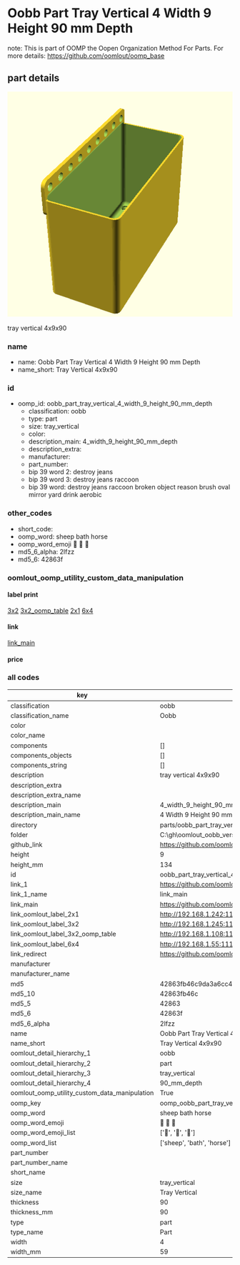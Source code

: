 # Oobb Part Tray Vertical 4 Width 9 Height 90 mm Depth  

note: This is part of OOMP the Oopen Organization Method For Parts. For more details: https://github.com/oomlout/oomp_base

##  part details
  

[![](3dpr.png)](3dpr.png)

tray vertical 4x9x90



### name
* name: Oobb Part Tray Vertical 4 Width 9 Height 90 mm Depth
* name_short: Tray Vertical 4x9x90 
### id
* oomp_id: oobb_part_tray_vertical_4_width_9_height_90_mm_depth
  * classification: oobb
  * type: part
  * size: tray_vertical
  * color: 
  * description_main: 4_width_9_height_90_mm_depth
  * description_extra: 
  * manufacturer: 
  * part_number: 
  * bip 39 word 2: destroy jeans
  * bip 39 word 3: destroy jeans raccoon
  * bip 39 word: destroy jeans raccoon broken object reason brush oval mirror yard drink aerobic

### other_codes
* short_code: 
* oomp_word: sheep bath horse
* oomp_word_emoji :sheep: :bath: :horse:
* md5_6_alpha: 2lfzz
* md5_6: 42863f






### oomlout_oomp_utility_custom_data_manipulation
#### label print
[3x2](http://192.168.1.245:1112/?label=oomp%202lfzz)
[3x2_oomp_table](http://192.168.1.108:1112/?label=oomp%202lfzz)
[2x1](http://192.168.1.242:1112/?label=oomp%202lfzz)
[6x4](http://192.168.1.55:1112/?label=oomp%202lfzz)    

#### link

[link_main](https://github.com/oomlout/oomlout_oobb_version_4_generated_parts/tree/main/navigation_oomp/oobb/part/tray_vertical/4_width_9_height_90_mm_depth/part)                              

#### price







### all codes 
| key | value |  
| --- | --- |  
| classification | oobb |  
| classification_name | Oobb |  
| color |  |  
| color_name |  |  
| components | [] |  
| components_objects | [] |  
| components_string | [] |  
| description | tray vertical 4x9x90 |  
| description_extra |  |  
| description_extra_name |  |  
| description_main | 4_width_9_height_90_mm_depth |  
| description_main_name | 4 Width 9 Height 90 mm Depth |  
| directory | parts/oobb_part_tray_vertical_4_width_9_height_90_mm_depth |  
| folder | C:\gh\oomlout_oobb_version_4_generated_parts\parts\oobb_part_tray_vertical_4_width_9_height_90_mm_depth |  
| github_link | https://github.com/oomlout/oomlout_oomp_part_src/tree/main/parts/oobb_part_tray_vertical_4_width_9_height_90_mm_depth |  
| height | 9 |  
| height_mm | 134 |  
| id | oobb_part_tray_vertical_4_width_9_height_90_mm_depth |  
| link_1 | https://github.com/oomlout/oomlout_oobb_version_4_generated_parts/tree/main/navigation_oomp/oobb/part/tray_vertical/4_width_9_height_90_mm_depth/part |  
| link_1_name | link_main |  
| link_main | https://github.com/oomlout/oomlout_oobb_version_4_generated_parts/tree/main/navigation_oomp/oobb/part/tray_vertical/4_width_9_height_90_mm_depth/part |  
| link_oomlout_label_2x1 | http://192.168.1.242:1112/?label=oomp%202lfzz |  
| link_oomlout_label_3x2 | http://192.168.1.245:1112/?label=oomp%202lfzz |  
| link_oomlout_label_3x2_oomp_table | http://192.168.1.108:1112/?label=oomp%202lfzz |  
| link_oomlout_label_6x4 | http://192.168.1.55:1112/?label=oomp%202lfzz |  
| link_redirect | https://github.com/oomlout/oomlout_oobb_version_4_generated_parts/tree/main/parts/oobb_tray_vertical_04_09_90 |  
| manufacturer |  |  
| manufacturer_name |  |  
| md5 | 42863fb46c9da3a6cc4c01c9609de9e1 |  
| md5_10 | 42863fb46c |  
| md5_5 | 42863 |  
| md5_6 | 42863f |  
| md5_6_alpha | 2lfzz |  
| name | Oobb Part Tray Vertical 4 Width 9 Height 90 mm Depth |  
| name_short | Tray Vertical 4x9x90  |  
| oomlout_detail_hierarchy_1 | oobb |  
| oomlout_detail_hierarchy_2 | part |  
| oomlout_detail_hierarchy_3 | tray_vertical |  
| oomlout_detail_hierarchy_4 | 90_mm_depth |  
| oomlout_oomp_utility_custom_data_manipulation | True |  
| oomp_key | oomp_oobb_part_tray_vertical_4_width_9_height_90_mm_depth |  
| oomp_word | sheep bath horse |  
| oomp_word_emoji | :sheep: :bath: :horse: |  
| oomp_word_emoji_list | [':sheep:', ':bath:', ':horse:'] |  
| oomp_word_list | ['sheep', 'bath', 'horse'] |  
| part_number |  |  
| part_number_name |  |  
| short_name |  |  
| size | tray_vertical |  
| size_name | Tray Vertical |  
| thickness | 90 |  
| thickness_mm | 90 |  
| type | part |  
| type_name | Part |  
| width | 4 |  
| width_mm | 59 |  
